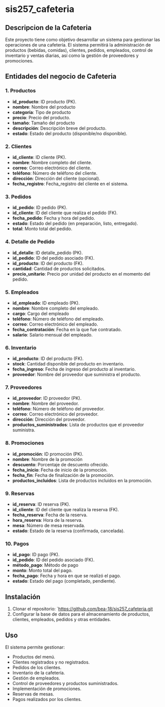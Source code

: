 # sis257_cafeteria
## Descripcion de la Cafeteria
Este proyecto tiene como objetivo desarrollar un sistema para gestionar las operaciones de una cafetería. El sistema permitirá la administración de productos (bebidas, comidas), clientes, pedidos, empleados, control de inventario y ventas diarias, así como la gestión de proveedores y promociones.

## Entidades del negocio de Cafeteria

### 1. Productos
- **id_producto**: ID producto (PK).
- **nombre**: Nombre del producto 
- **categoría**: Tipo de producto 
- **precio**: Precio del producto.
- **tamaño**: Tamaño del producto 
- **descripción**: Descripción breve del producto.
- **estado**: Estado del producto (disponible/no disponible).

### 2. Clientes
- **id_cliente**: ID cliente (PK).
- **nombre**: Nombre completo del cliente.
- **correo**: Correo electrónico del cliente.
- **teléfono**: Número de teléfono del cliente.
- **dirección**: Dirección del cliente (opcional).
- **fecha_registro**: Fecha_registro del cliente en el sistema.

### 3. Pedidos
- **id_pedido**: ID pedido (PK).
- **id_cliente**: ID del cliente que realiza el pedido (FK).
- **fecha_pedido**: Fecha y hora del pedido.
- **estado**: Estado del pedido (en preparación, listo, entregado).
- **total**: Monto total del pedido.
 
### 4. Detalle de Pedido
- **id_detalle**: ID detalle_pedido (PK).
- **id_pedido**: ID del pedido asociado (FK).
- **id_producto**: ID del producto (FK).
- **cantidad**: Cantidad de productos solicitados.
- **precio_unitario**: Precio por unidad del producto en el momento del pedido.

### 5. Empleados
- **id_empleado**: ID empleado (PK).
- **nombre**: Nombre completo del empleado.
- **cargo**: Cargo del empleado 
- **teléfono**: Número de teléfono del empleado.
- **correo**: Correo electrónico del empleado.
- **fecha_contratación**: Fecha en la que fue contratado.
- **salario**: Salario mensual del empleado.

### 6. Inventario
- **id_producto**: ID del producto (FK).
- **stock**: Cantidad disponible del producto en inventario.
- **fecha_ingreso**: Fecha de ingreso del producto al inventario.
- **proveedor**: Nombre del proveedor que suministra el producto.

### 7. Proveedores
- **id_proveedor**: ID proveedor (PK).
- **nombre**: Nombre del proveedor.
- **teléfono**: Número de teléfono del proveedor.
- **correo**: Correo electrónico del proveedor.
- **dirección**: Dirección del proveedor.
- **productos_suministrados**: Lista de productos que el proveedor suministra.

### 8. Promociones
- **id_promoción**: ID promoción (PK).
- **nombre**: Nombre de la promoción 
- **descuento**: Porcentaje de descuento ofrecido.
- **fecha_inicio**: Fecha de inicio de la promoción.
- **fecha_fin**: Fecha de finalización de la promoción.
- **productos_incluidos**: Lista de productos incluidos en la promoción.

### 9. Reservas
- **id_reserva**: ID reserva (PK).
- **id_cliente**: ID del cliente que realiza la reserva (FK).
- **fecha_reserva**: Fecha de la reserva.
- **hora_reserva**: Hora de la reserva.
- **mesa**: Número de mesa reservada.
- **estado**: Estado de la reserva (confirmada, cancelada).

### 10. Pagos
- **id_pago**: ID pago (PK).
- **id_pedido**: ID del pedido asociado (FK).
- **método_pago**: Método de pago 
- **monto**: Monto total del pago.
- **fecha_pago**: Fecha y hora en que se realizó el pago.
- **estado**: Estado del pago (completado, pendiente).

## Instalación
1. Clonar el repositorio: `https://github.com/bea-18/sis257_cafeteria.git
2. Configurar la base de datos para el almacenamiento de productos, clientes, empleados, pedidos y otras entidades.

## Uso
El sistema permite gestionar:
- Productos del menú.
- Clientes registrados y no registrados.
- Pedidos de los clientes.
- Inventario de la cafetería.
- Gestión de empleados.
- Control de proveedores y productos suministrados.
- Implementación de promociones.
- Reservas de mesas.
- Pagos realizados por los clientes.
